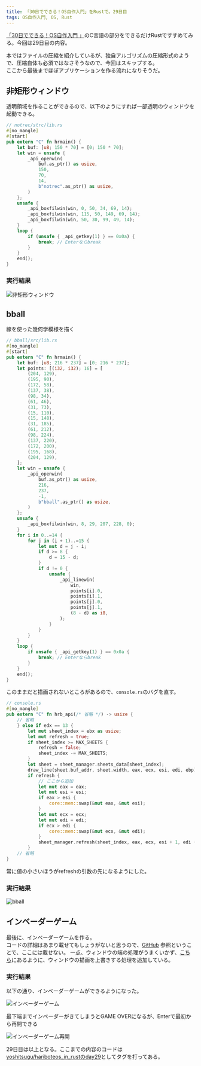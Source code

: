 ```yaml
---
title: 「30日でできる！OS自作入門」をRustで。29日目
tags: OS自作入門, OS, Rust
---
```


[「30日でできる！OS自作入門 」](https://book.mynavi.jp/supportsite/detail/4839919844.html)のC言語の部分をできるだけRustですすめてみる。今回は29日目の内容。
<!--more-->

本ではファイルの圧縮を紹介しているが、独自アルゴリズムの圧縮形式のようで、圧縮自体も必須ではなさそうなので、今回はスキップする。  
ここから最後までほぼアプリケーションを作る流れになりそうだ。  

## 非矩形ウィンドウ

透明領域を作ることができるので、以下のようにすれば一部透明のウィンドウを起動できる。

```rust
// notrec/strc/lib.rs
#[no_mangle]
#[start]
pub extern "C" fn hrmain() {
    let buf: [u8; 150 * 70] = [0; 150 * 70];
    let win = unsafe {
        _api_openwin(
            buf.as_ptr() as usize,
            150,
            70,
            14,
            b"notrec".as_ptr() as usize,
        )
    };
    unsafe {
        _api_boxfilwin(win, 0, 50, 34, 69, 14);
        _api_boxfilwin(win, 115, 50, 149, 69, 14);
        _api_boxfilwin(win, 50, 30, 99, 49, 14);
    }
    loop {
        if (unsafe { _api_getkey(1) } == 0x0a) {
            break; // Enterならbreak
        }
    }
    end();
}
```

### 実行結果

<img src="/images/20190820/notrec.png" class="blog-img img-responsive" alt="非矩形ウィンドウ" title="非矩形ウィンドウ"/> 


## bball

線を使った幾何学模様を描く

```rust
// bball/src/lib.rs
#[no_mangle]
#[start]
pub extern "C" fn hrmain() {
    let buf: [u8; 216 * 237] = [0; 216 * 237];
    let points: [(i32, i32); 16] = [
        (204, 129),
        (195, 90),
        (172, 58),
        (137, 38),
        (98, 34),
        (61, 46),
        (31, 73),
        (15, 110),
        (15, 148),
        (31, 185),
        (61, 212),
        (98, 224),
        (137, 220),
        (172, 200),
        (195, 168),
        (204, 129),
    ];
    let win = unsafe {
        _api_openwin(
            buf.as_ptr() as usize,
            216,
            237,
            -1,
            b"bball".as_ptr() as usize,
        )
    };
    unsafe {
        _api_boxfilwin(win, 8, 29, 207, 228, 0);
    }
    for i in 0..=14 {
        for j in (i + 1)..=15 {
            let mut d = j - i;
            if d >= 8 {
                d = 15 - d;
            }
            if d != 0 {
                unsafe {
                    _api_linewin(
                        win,
                        points[i].0,
                        points[i].1,
                        points[j].0,
                        points[j].1,
                        (8 - d) as i8,
                    );
                }
            }
        }
    }
    loop {
        if unsafe { _api_getkey(1) } == 0x0a {
            break; // Enterならbreak
        }
    }
    end();
}
```

このままだと描画されないところがあるので、`console.rs`のバグを直す。

```rust
// console.rs
#[no_mangle]
pub extern "C" fn hrb_api(/* 省略 */) -> usize {
    // 省略
    } else if edx == 13 {
        let mut sheet_index = ebx as usize;
        let mut refresh = true;
        if sheet_index >= MAX_SHEETS {
            refresh = false;
            sheet_index -= MAX_SHEETS;
        }
        let sheet = sheet_manager.sheets_data[sheet_index];
        draw_line(sheet.buf_addr, sheet.width, eax, ecx, esi, edi, ebp);
        if refresh {
            // ここから追加
            let mut eax = eax;
            let mut esi = esi;
            if eax > esi {
                core::mem::swap(&mut eax, &mut esi);
            }
            let mut ecx = ecx;
            let mut edi = edi;
            if ecx > edi {
                core::mem::swap(&mut ecx, &mut edi);
            }
            sheet_manager.refresh(sheet_index, eax, ecx, esi + 1, edi + 1);
        }
    // 省略
}
```

常に値の小さいほうがrefreshの引数の先になるようにした。

### 実行結果

<img src="/images/20190820/bball.png" class="blog-img img-responsive" alt="bball" title="bball"/> 

## インベーダーゲーム

最後に、インベーダーゲームを作る。  
コードの詳細はあまり載せてもしょうがないと思うので、[GitHub](https://github.com/yoshitsugu/hariboteos_in_rust/blob/master/apps/invader/src/lib.rs) 参照ということで、ここには載せない。
一点、ウィンドウの端の処理がうまくいかず、[こちら](https://github.com/yoshitsugu/hariboteos_in_rust/blob/master/apps/invader/src/lib.rs#L487-L493)にあるように、ウィンドウの描画を上書きする処理を追加している。  

### 実行結果

以下の通り、インベーダーゲームができるようになった。

<img src="/images/20190820/invader.gif" class="blog-img img-responsive" alt="インベーダーゲーム" title="インベーダーゲーム"/> 

最下端までインベーダーがきてしまうとGAME OVERになるが、Enterで最初から再開できる

<img src="/images/20190820/restart.gif" class="blog-img img-responsive" alt="インベーダーゲーム再開" title="インベーダーゲーム再開"/> 


29日目は以上となる。ここまでの内容のコードは[yoshitsugu/hariboteos_in_rustのday29](https://github.com/yoshitsugu/hariboteos_in_rust/tree/day29)としてタグを打ってある。